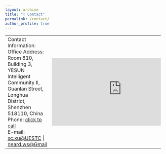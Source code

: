 ```yaml
---
layout: archive
title: "👀 Contact"
permalink: /contact/
author_profile: true
---
```


<table class="no-horizontal-lines" style="margin-left: auto; margin-right: auto;">
	<tr>
		<td>
			Contact Information: <br> 
			Office Address: <br>     
			Room 810, Building 3, YESUN Intelligent Community II, <br>
			Guanlan Street, Longhua District, <br>
			Shenzhen 518110, China <br>     
			Phone: 
			<a href="tel:+1-6015648240" class="no-underline">click to call</a> <br>   
			E-mail:   
			<a href="mailto:xc.xu@uestc.edu.cn" class="no-underline">xc.xu@UESTC</a> | 
			<a href="mailto:neard.ws@gmail.com" class="no-underline">neard.ws@Gmail</a>
		</td>
		<td>
			<iframe width="450" height="220" src="https://www.openstreetmap.org/export/embed.html?bbox=114.02656316757204%2C22.723049810086813%2C114.05134677886964%2C22.735963602484535&amp;layer=mapnik" style="border: 0"></iframe>
		</td>
	</tr>
</table>